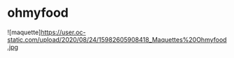 # ohmyfood
![maquette]https://user.oc-static.com/upload/2020/08/24/15982605908418_Maquettes%20Ohmyfood.jpg
